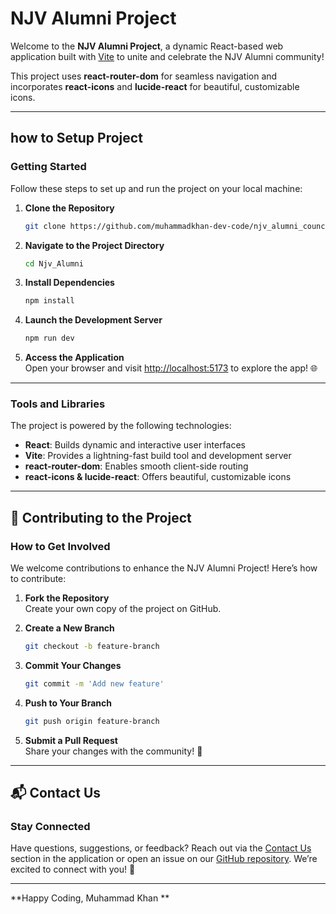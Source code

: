 #  NJV Alumni Project

Welcome to the **NJV Alumni Project**, a dynamic React-based web application built with [Vite](https://vitejs.dev/) to unite and celebrate the NJV Alumni community! 

This project uses **react-router-dom** for seamless navigation and incorporates **react-icons** and **lucide-react** for beautiful, customizable icons.

---

## how to  Setup Project 

### Getting Started

Follow these steps to set up and run the project on your local machine:

1. **Clone the Repository**  
   ```bash
   git clone https://github.com/muhammadkhan-dev-code/njv_alumni_council.git
   ```

2. **Navigate to the Project Directory**  
   ```bash
   cd Njv_Alumni
   ```

3. **Install Dependencies**  
   ```bash
   npm install
   ```

4. **Launch the Development Server**  
   ```bash
   npm run dev
   ```

5. **Access the Application**  
   Open your browser and visit [http://localhost:5173](http://localhost:5173) to explore the app! 🌐

---


### Tools and Libraries

The project is powered by the following technologies:

- **React**: Builds dynamic and interactive user interfaces
- **Vite**: Provides a lightning-fast build tool and development server
- **react-router-dom**: Enables smooth client-side routing
- **react-icons & lucide-react**: Offers beautiful, customizable icons

---

## 🤝 Contributing to the Project

### How to Get Involved

We welcome contributions to enhance the NJV Alumni Project! Here’s how to contribute:

1. **Fork the Repository**  
   Create your own copy of the project on GitHub.

2. **Create a New Branch**  
   ```bash
   git checkout -b feature-branch
   ```

3. **Commit Your Changes**  
   ```bash
   git commit -m 'Add new feature'
   ```

4. **Push to Your Branch**  
   ```bash
   git push origin feature-branch
   ```

5. **Submit a Pull Request**  
   Share your changes with the community! 🙌

---

## 📬 Contact Us

### Stay Connected

Have questions, suggestions, or feedback? Reach out via the [Contact Us](#) section in the application or open an issue on our [GitHub repository](https://github.com/your-username/Njv_Alumni). We’re excited to connect with you! 💬

---

**Happy Coding, Muhammad Khan ** 